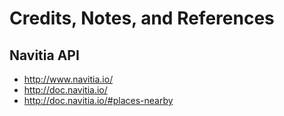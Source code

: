 # Credits, Notes, and References

## Navitia API

  + http://www.navitia.io/
  + http://doc.navitia.io/
  + http://doc.navitia.io/#places-nearby
